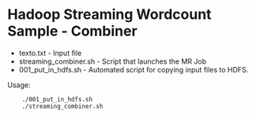 Hadoop Streaming Wordcount Sample - Combiner
================================================

* texto.txt - Input file
* streaming_combiner.sh - Script that launches the MR Job
* 001_put_in_hdfs.sh - Automated script for copying input files to HDFS.

Usage:
    
        ./001_put_in_hdfs.sh
        ./streaming_combiner.sh

